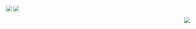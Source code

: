 <p align="left">
 <img src="https://img.shields.io/badge/Linux-FCC624?style=for-the-badge&logo=linux&logoColor=blue">
 <img src="https://badges.frapsoft.com/bash/v1/bash-175x30.png?v=103)](https://github.com/ellerbrock/open-source-badges"></p>
<p align="right">
<img src="https://img.shields.io/badge/License-MIT-blue.svg">
